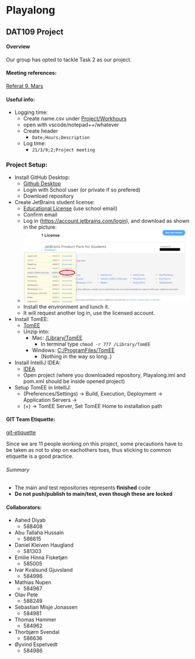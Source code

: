 # Playalong
## DAT109 Project

#### Overview
Our group has opted to tackle Task 2 as our project.

#### Meeting references:
[Referat 9. Mars](/Project/Referat/Referat_1_(9._mars).pdf)

#### Useful info:
* Logging time:
    * Create name.csv under [Project/Workhours]()
    * open with vscode/notepad++/whatever
    * Create header
        * `Date;Hours;Description`
    * Log time:
        * `21/3/9;2;Project meeting`

### Project Setup:
* Install GitHub Desktop:
    * [Github Desktop](https://desktop.github.com)
    * Login with School user (or private if so prefered)
    * Download repository
* Create JetBrains student license:
    * [Educational License](https://www.jetbrains.com/community/education/#students) (use school email)
    * Confirm email
    * Log in (https://account.jetbrains.com/login), and download as shown in the picture:
    * ![img.png](img.png)
    * Install the environment and lunch it.
    * It will request another log in, use the licensed account.
* Install TomEE:
    * [TomEE](https://tomee.apache.org)
    * Unzip into: 
        * Mac: [/Library/TomEE](/Library/TomEE)
            * In terminal type `chmod -r 777 /Library/TomEE`
        * Windows: [C:/ProgramFiles/TomEE](C:/ProgramFiles/TomEE)
            * (Nothing in the way so long..)
* Install IntelliJ IDEA:
    * [IDEA](https://www.jetbrains.com/idea/)
    * Open project (where you downloaded repository, Playalong.iml and pom.xml should be inside opened project)
* Setup TomEE in IntelliJ:
    * (Preferences/Settings) -> Build, Execution, Deployment -> Application Servers ->
    * (+) -> TomEE Server, Set TomEE Home to installation path


#### GIT Team Etiquette:

[git-etiquette](https://dev.to/milu_franz/git-explained-proper-team-etiquette-1od)

Since we are 11 people working on this project, some precautions have to be taken as not to step on eachothers toes, thus sticking to common etiquette is a good practice.

###### Summary
* The main and test repositories represents **finished** code
* **Do not push/publish to main/test, even though these are locked**

#### Collaborators:
* Aahed Diyab
    * 588408
* Abu Tallaha Hussain
    * 586615
* Daniel Kleiven Haugland
    * 581303
* Emilie Hinna Fisketjøn
    * 585005
* Ivar Kvalsund Gjuvsland
    * 584996
* Mathias Nupen
    * 584967
* Olav Pete
    * 588249
* Sebastian Misje Jonassen
    * 584981
* Thomas Hammer
    * 584962
* Thorbjørn Svendal
    * 586636
* Øyvind Espetvedt
    * 584986
